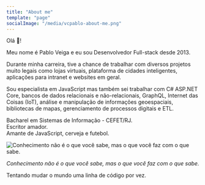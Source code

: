 ```yaml
---
title: "About me"
template: "page"
socialImage: "/media/vcpablo-about-me.png"
---
```


Olá 👋!  
  
Meu nome é Pablo Veiga e eu sou Desenvolvedor Full-stack desde 2013.
  
Durante minha carreira, tive a chance de trabalhar com diversos projetos muito legais como lojas virtuais, plataforma de cidades inteligentes, aplicações para intranet e websites em geral.

Sou especialista em JavaScript mas também sei trabalhar com C# ASP.NET Core, bancos de dados relacionais e não-relacionais, GraphQL, Internet das Coisas (IoT), análise e manipulação de informações geoespaciais, bibliotecas de mapas, gerenciamento de processos digitais e ETL.

Bacharel em Sistemas de Informação - CEFET/RJ.  
Escritor amador.  
Amante de JavaScript, cerveja e futebol.

![Conhecimento não é o que você sabe, mas o que você faz com o que sabe.](/media/vcpablo-about-me.png)

*Conhecimento não é o que você sabe, mas o que você faz com o que sabe.*

Tentando mudar o mundo uma linha de código por vez.